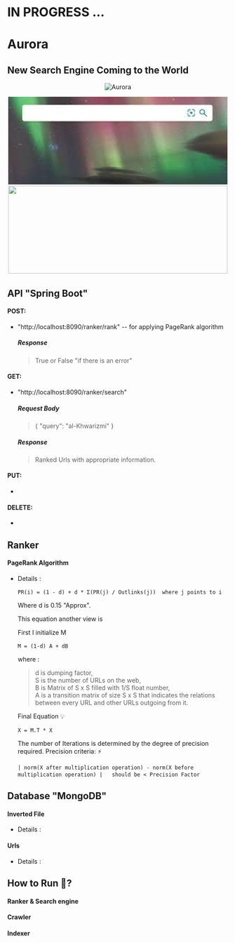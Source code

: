 # IN PROGRESS ...
# Aurora
## New Search Engine Coming to the World
<p align="center">
  <img src="https://readme-typing-svg.demolab.com/?lines=Aurora+:+hello+world&font=Dancing_Script%70Code&color=%247E3DCE&size=20&center=true&width=500&height=100&duration=4000&pause=1&theme=dark" alt="Aurora">
</p>
<p align="center">
  <img src="https://github.com/ahmed-kamal2004/Aurora/blob/main/images.jpg?raw=true" height=200 width=500>
  <img src="https://static.toiimg.com/thumb/msid-96286166,width-748,height-499,resizemode=4,imgsize-129000/.jpg?raw=true" height=200 width=500>

</p>

## API "Spring Boot"
 #### POST:
 - "http://localhost:8090/ranker/rank" -- for applying PageRank algorithm
    ##### Response
   > True or False "if there is an error" <br/>
 #### GET:
 - "http://localhost:8090/ranker/search"
    ##### Request Body
   > { "query": "al-Khwarizmi" } <br />
    ##### Response
   > Ranked Urls with appropriate information. <br/>
 #### PUT:
 -
 #### DELETE:
 -
 
## Ranker
#### PageRank Algorithm
- Details :
  ```
  PR(i) = (1 - d) + d * Σ(PR(j) / Outlinks(j))  where j points to i
  ```
  Where d is 0.15 "Approx".

  This equation another view is

  First I initialize M
  ```
  M = (1-d) A + dB
  ```
  
  where :
   > d is dumping factor, <br/>
   > S is the number of URLs on the web,<br/>
   > B is Matrix of S x S filled with 1/S float number,<br/>
   > A is a transition matrix of size S x S that indicates the relations between every URL and other URLs outgoing from it.<br/>

  Final Equation :bulb:
  ```
  X = M.T * X
  ```
  The number of Iterations is determined by the degree of precision required.
  Precision criteria: ⚡
  ```
  | norm(X after multiplication operation) - norm(X before multiplication operation) |   should be < Precision Factor
  ```

## Database "MongoDB"
#### Inverted File
- Details :
#### Urls
- Details :


## How to Run 🚀?
  #### Ranker & Search engine
  #### Crawler
  #### Indexer

